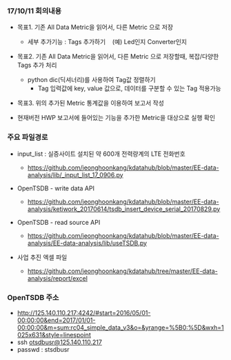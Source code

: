 ### 17/10/11 회의내용

- 목표1. 기존 All Data Metric을 읽어서, 다른 Metric 으로 저장
  * 세부 추가기능 : Tags 추가하기
    (예) Led인지 Converter인지

- 목표2. 기존 All Data Metric을 읽어서, 다른 Metric 으로 저장할때, 복잡/다양한 Tags 추가 처리
  * python dic(딕셔너리)를 사용하여 Tag값 정렬하기
    * Tag 입력값에 key, value 값으로, 데이터를 구분할 수 있는 Tag 적용가능

- 목표3. 위의 추가된 Metric 통계값을 이용하여 보고서 작성
* 현재버전 HWP 보고서에 들어있는 기능을 추가한 Metric을 대상으로 실행 확인


### 주요 파일경로

* input_list : 실증사이트 설치된 약 600개 전력량계의 LTE 전화번호
   * https://github.com/jeonghoonkang/kdatahub/blob/master/EE-data-analysis/lib/_input_list_17_0906.py

* OpenTSDB - write data API
   * https://github.com/jeonghoonkang/kdatahub/blob/master/EE-data-analysis/ketiwork_20170614/tsdb_insert_device_serial_20170829.py

* OpenTSDB - read  source API
   * https://github.com/jeonghoonkang/kdatahub/blob/master/EE-data-analysis/EE-data-analysis/lib/useTSDB.py
   
* 사업 추진 엑셀 파일
   * https://github.com/jeonghoonkang/kdatahub/tree/master/EE-data-analysis/report/excel

### OpenTSDB 주소
- http://125.140.110.217:4242/#start=2016/05/01-00:00:00&end=2017/01/01-00:00:00&m=sum:rc04_simple_data_v3&o=&yrange=%5B0:%5D&wxh=1025x631&style=linespoint
- ssh otsdbusr@125.140.110.217
- passwd : stsdbusr

